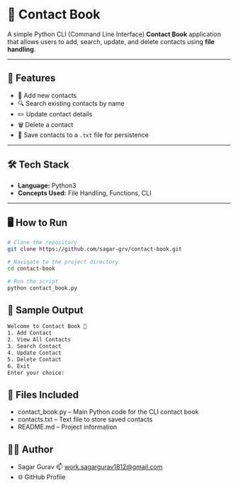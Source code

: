 # 📒 Contact Book

A simple Python CLI (Command Line Interface) **Contact Book** application that allows users to add, search, update, and delete contacts using **file handling**.

---

## 🚀 Features

- 📇 Add new contacts
- 🔍 Search existing contacts by name
- ✏️ Update contact details
- 🗑️ Delete a contact
- 💾 Save contacts to a `.txt` file for persistence

---

## 🛠️ Tech Stack

- **Language:** Python3
- **Concepts Used:** File Handling, Functions, CLI

---

## 🖥️ How to Run

```bash
# Clone the repository
git clone https://github.com/sagar-grv/contact-book.git

# Navigate to the project directory
cd contact-book

# Run the script
python contact_book.py

 ```


## 🧪 Sample Output

```bash
Welcome to Contact Book 📒
1. Add Contact
2. View All Contacts
3. Search Contact
4. Update Contact
5. Delete Contact
6. Exit
Enter your choice:
 ```

## 📁 Files Included
- contact_book.py – Main Python code for the CLI contact book
- contacts.txt – Text file to store saved contacts
- README.md – Project information

## 🙋‍♂️ Author
- Sagar Gurav
 📫 work.sagargurav1812@gmail.com
- 🌐 GitHub Profile




